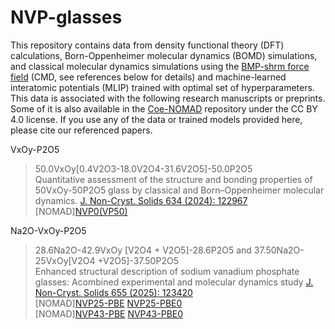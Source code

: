 # NVP-glasses
This repository contains data from density functional theory (DFT) calculations, Born-Oppenheimer molecular dynamics (BOMD) simulations, and classical molecular dynamics simulations using the [BMP-shrm force field](https://journals.aps.org/prmaterials/abstract/10.1103/PhysRevMaterials.5.045602) (CMD, see references below for details) and machine-learned interatomic potentials (MLIP) trained with optimal set of hyperparameters. This data is associated with the following research manuscripts or preprints. Some of it is also available in the [Coe-NOMAD](http://nomad-lab.eu/) repository under the CC BY 4.0 license. If you use any of the data or trained models provided here, please cite our referenced papers.

VxOy-P2O5
>50.0VxOy[0.4V2O3-18.0V2O4-31.6V2O5]-50.0P2O5 <br>Quantitative assessment of the structure and bonding properties of 50VxOy-50P2O5 glass by classical and Born–Oppenheimer molecular dynamics. 
[J. Non-Cryst. Solids 634 (2024): 122967](https://www.sciencedirect.com/science/article/pii/S0022309324001480)<br>
[NOMAD][NVP0(VP50)](https://dx.doi.org/10.17172/NOMAD/2024.03.04-1)

Na2O-VxOy-P2O5
>28.6Na2O-42.9VxOy [V2O4 + V2O5]-28.6P2O5 and 37.50Na2O-25VxOy[V2O4 +V2O5]-37.50P2O5<br>
Enhanced structural description of sodium vanadium phosphate glasses: Acombined experimental and molecular dynamics study
[J. Non-Cryst. Solids 655 (2025): 123420](https://www.sciencedirect.com/science/article/pii/S0022309325000365)<br>
[NOMAD][NVP25-PBE](https://dx.doi.org/10.17172/NOMAD/2025.02.19-1) [NVP25-PBE0](https://dx.doi.org/10.17172/NOMAD/2025.02.19-3)<br>
[NOMAD][NVP43-PBE](https://dx.doi.org/10.17172/NOMAD/2025.02.19-2) [NVP43-PBE0](https://dx.doi.org/10.17172/NOMAD/2025.02.19-4)






